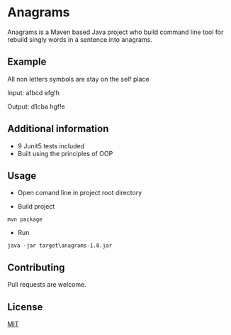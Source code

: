 # Anagrams

Anagrams is a Maven based Java project who build сommand line tool for rebuild singly words in a sentence into anagrams.

## Example

All non letters symbols are stay on the self place

Input:   a1bcd efg!h

Output: d1cba hgf!e

## Additional information

- 9 Junit5 tests included
- Built using the principles of OOP

## Usage

- Open comand line in project root directory

- Build project

```
mvn package
```
- Run

```
java -jar target\anagrams-1.0.jar

```

## Contributing
Pull requests are welcome.

## License
[MIT](https://choosealicense.com/licenses/mit/)
